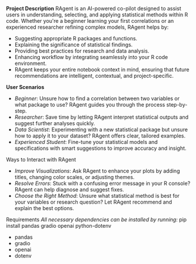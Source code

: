 **Project Description**
RAgent is an AI-powered co-pilot designed to assist users in understanding, selecting, and applying statistical methods within R code. Whether you're a beginner learning your first correlations or an experienced researcher refining complex models, RAgent helps by:

- Suggesting appropriate R packages and functions.
- Explaining the significance of statistical findings.
- Providing best practices for research and data analysis.
- Enhancing workflow by integrating seamlessly into your R code environment.
- RAgent keeps your entire notebook context in mind, ensuring that future recommendations are intelligent, contextual, and project-specific.

**User Scenarios**
- *Beginner*: Unsure how to find a correlation between two variables or what package to use? RAgent guides you through the process step-by-step.
- *Researcher*: Save time by letting RAgent interpret statistical outputs and suggest further analyses quickly.
- *Data Scientist*: Experimenting with a new statistical package but unsure how to apply it to your dataset? RAgent offers clear, tailored examples.
- *Experienced Student*: Fine-tune your statistical models and specifications with smart suggestions to improve accuracy and insight.

Ways to Interact with RAgent
- *Improve Visualizations*: Ask RAgent to enhance your plots by adding titles, changing color scales, or adjusting themes.
- *Resolve Errors*: Stuck with a confusing error message in your R console? RAgent can help diagnose and suggest fixes.
- *Choose the Right Method*: Unsure what statistical method is best for your variables or research question? Let RAgent recommend and explain the best options.

Requirements
*All necessary dependencies can be installed by running:*
pip install pandas gradio openai python-dotenv
- pandas
- gradio
- openai
- dotenv